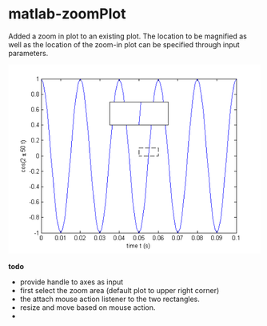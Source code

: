 matlab-zoomPlot
===============

Added a zoom in plot to an existing plot. The location to be magnified as well as the location of the zoom-in plot can be specified through input parameters.


![screenshot of example](./images/example.png)




**todo**
  - provide handle to axes as input 
 - first select the zoom area (default plot to upper right corner) 
 - the attach mouse action listener to the two rectangles. 
 - resize and move based on mouse action. 
 - 
